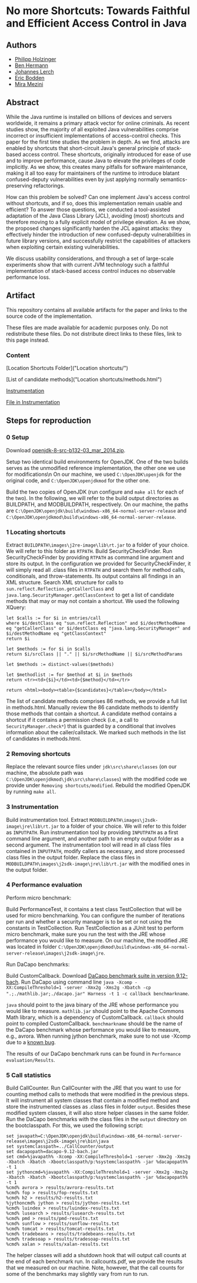 # No more Shortcuts: Towards Faithful and Efficient Access Control in Java

## Authors 

* [Philipp Holzinger](http://www.ec-spride.tu-darmstadt.de/forschungsgruppen/secure-software-engineering/staff/philipp-holzinger/)
* [Ben Hermann](http://www.thewhitespace.de)
* [Johannes Lerch](http://www.stg.tu-darmstadt.de/staff/johannes_lerch/)
* [Eric Bodden](http://www.bodden.de)
* [Mira Mezini](http://www.stg.tu-darmstadt.de/staff/mira_mezini/)

## Abstract

While the Java runtime is installed on billions of devices and servers worldwide, it remains a primary attack vector for online criminals. 
As recent studies show, the majority of all exploited Java vulnerabilities comprise incorrect or insufficient implementations of access-control checks. This paper for the first time studies the problem in depth. 
As we find, attacks are enabled by shortcuts that short-circuit Java's general principle of stack-based access control.
These shortcuts, originally introduced for ease of use and to improve performance, cause Java to elevate the privileges of code implicitly. 
As we show, this creates many pitfalls for software maintenance, making it all too easy for maintainers of the runtime to introduce blatant confused-deputy vulnerabilities even by just applying normally semantics-preserving refactorings.

How can this problem be solved? 
Can one implement Java's access control without shortcuts, and if so, does this implementation remain usable and efficient? 
To answer those questions, we conducted a tool-assisted adaptation of the Java Class Library (JCL), avoiding (most) shortcuts and therefore moving to a fully explicit model of privilege elevation.
As we show, the proposed changes significantly harden the JCL against attacks: they effectively hinder the introduction of new confused-deputy vulnerabilities in future library versions, and successfully restrict the capabilities of attackers when exploiting certain existing vulnerabilities.

We discuss usability considerations, and through a set of large-scale experiments show that with current JVM technology such a faithful implementation of stack-based access control induces no observable performance loss.

## Artifact

This repository contains all available artifacts for the paper and links to the source code of the implementation.

These files are made available for academic purposes only. 
Do not redistribute these files. Do not distribute direct links to these files, link to this page instead.

<h3>Content</h3>



[Location Shortcuts Folder]("Location shortcuts/")

[List of candidate methods]("Location shortcuts/methods.html")

[Instrumentation](../blob/master/Instrumentation)

[File in Instrumentation](../blob/master/Instrumentation/src/util/Logger.java)



## Steps for reproduction

### 0 Setup

Download [openjdk-8-src-b132-03_mar_2014.zip](http://download.java.net/openjdk/jdk8/).

Setup two identical build environments for OpenJDK. 
One of the two builds serves as the unmodified reference implementation, the other one we use for modifications\n On our machine, we used 
`C:\OpenJDK\openjdk` for the original code, and `C:\OpenJDK\openjdkmod` for the other one.

Build the two copies of OpenJDK (run configure and `make all` for each of the two). 
In the following, we will refer to the build output directories as BUILDPATH, and MODBUILDPATH, respectively. 
On our machine, the paths are `C:\OpenJDK\openjdk\build\windows-x86_64-normal-server-release` and `C:\OpenJDK\openjdkmod\build\windows-x86_64-normal-server-release`.


### 1 Locating shortcuts

Extract `BUILDPATH\images\j2re-image\lib\rt.jar` to a folder of your choice. We will refer to this folder as `RTPATH`.
Build SecurityCheckFinder.
Run SecurityCheckFinder by providing `RTPATH` as command line argument and store its output. In the configuration we provided for SecurityCheckFinder, it will simply read all .class files in `RTPATH` and search them for method calls, conditionals, and throw-statements. Its output contains all findings in an XML structure.
Search XML structure for calls to `sun.reflect.Reflection.getCallerClass` and `java.lang.SecurityManager.getClassContext` to get a list of candidate methods that may or may not contain a shortcut. 
We used the following XQuery:

```
let $calls := for $i in entries/call
where $i/destClass eq "sun.reflect.Reflection" and $i/destMethodName eq "getCallerClass" or $i/destClass eq "java.lang.SecurityManager" and $i/destMethodName eq "getClassContext"
return $i

let $methods := for $i in $calls
return $i/srcClass || "." || $i/srcMethodName || $i/srcMethodParams

let $methods := distinct-values($methods)

let $methodlist := for $method at $i in $methods
return <tr><td>{$i}</td><td>{$method}</td></tr>

return <html><body><table>{$candidates}</table></body></html>
```

The list of candidate methods comprises 86 methods, we provide a full list in methods.html.
Manually review the 86 candidate methods to identify those methods that contain a shortcut. 
A candidate method contains a shortcut if it contains a permission check (i.e., a call to `SecurityManager.check*`) that is guarded by a conditional that involves information about the caller/callstack. 
We marked such methods in the list of candidates in methods.html.


### 2 Removing shortcuts

Replace the relevant source files under `jdk\src\share\classes` (on our machine, the absolute path was `C:\OpenJDK\openjdkmod\jdk\src\share\classes`) with the modified code we provide under `Removing shortcuts/modified`.
Rebuild the modified OpenJDK by running `make all`.


### 3 Instrumentation

Build instrumentation tool.
Extract `MODBUILDPATH\images\j2sdk-image\jre\lib\rt.jar` to a folder of your choice. 
We will refer to this folder as `INPUTPATH`.
Run instrumentation tool by providing `INPUTPATH` as a first command line argument, and another path to an empty output folder as a second argument. The instrumentation tool will read in all class files contained in `INPUTPATH`, modify callers as necessary, and store processed class files in the output folder.
Replace the class files in `MODBUILDPATH\images\j2sdk-image\jre\lib\rt.jar` with the modified ones in the output folder.


### 4 Performance evaluation

Perform micro benchmark:

Build PerformanceTest, it contains a test class TestCollection that will be used for micro benchmarking. 
You can configure the number of iterations per run and whether a security manager is to be set or not using the constants in TestCollection.
Run TestCollection as a JUnit test to perform micro benchmark, make sure you run the test with the JRE whose performance you would like to measure. On our machine, the modified JRE was located in folder `C:\OpenJDK\openjdkmod\build\windows-x86_64-normal-server-release\images\j2sdk-image\jre`.


Run DaCapo benchmarks:

Build CustomCallback.
Download [DaCapo benchmark suite in version 9.12-bach](http://sourceforge.net/project/showfiles.php?group_id=172498).
Run DaCapo using command line `java -Xcomp -XX:CompileThreshold=1 -server -Xmx2g -Xms2g -Xbatch -cp ".;./mathlib.jar;./dacapo.jar" Harness -t 1 -c callback benchmarkname`.

`java` should point to the java binary of the JRE whose performance you would like to measure.
`mathlib.jar` should point to the Apache Commons Math library, which is a dependency of CustomCallback.
`callback` should point to compiled CustomCallback.
`benchmarkname` should be the name of the DaCapo benchmark whose performance you would like to measure, e.g., avrora.
When running jython benchmark, make sure to not use -Xcomp due to a [known bug](http://sourceforge.net/p/dacapobench/bugs/80/).

The results of our DaCapo benchmark runs can be found in `Performance evaluation/Results`.


### 5 Call statistics

Build CallCounter.
Run CallCounter with the JRE that you want to use for counting method calls to methods that were modified in the previous steps. 
It will instrument all system classes that contain a modified method and store the instrumented classes as .class files in folder `output`. 
Besides these modified system classes, it will also store helper classes in the same folder.
Run the DaCapo benchmarks with the class files in the `output` directory on the bootclasspath. For this, we used the following script:

```
set javapath=C:\OpenJDK\openjdk\build\windows-x86_64-normal-server-release\images\j2sdk-image\jre\bin\java
set systemclasspath=../CallCounter/output
set dacapopath=dacapo-9.12-bach.jar
set cmd=%javapath% -Xcomp -XX:CompileThreshold=1 -server -Xmx2g -Xms2g -Xbatch -Xbatch -Xbootclasspath/p:%systemclasspath% -jar %dacapopath% -t 1
set jythoncmd=%javapath% -XX:CompileThreshold=1 -server -Xmx2g -Xms2g -Xbatch -Xbatch -Xbootclasspath/p:%systemclasspath% -jar %dacapopath% -t 1
%cmd% avrora > results/avrora-results.txt
%cmd% fop > results/fop-results.txt
%cmd% h2 > results/h2-results.txt
%jythoncmd% jython > results/jython-results.txt
%cmd% luindex > results/luindex-results.txt
%cmd% lusearch > results/lusearch-results.txt
%cmd% pmd > results/pmd-results.txt
%cmd% sunflow > results/sunflow-results.txt
%cmd% tomcat > results/tomcat-results.txt
%cmd% tradebeans > results/tradebeans-results.txt
%cmd% tradesoap > results/tradesoap-results.txt
%cmd% xalan > results/xalan-results.txt
```

The helper classes will add a shutdown hook that will output call counts at the end of each benchmark run. 
In callcounts.pdf, we provide the results that we measured on our machine. 
Note, however, that the call counts for some of the benchmarks may slightly vary from run to run.

